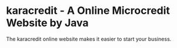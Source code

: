 # karacredit - A Online Microcredit Website by Java
The karacredit online website makes it easier to start your business.
